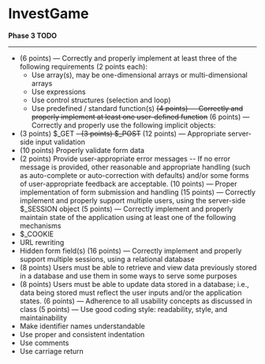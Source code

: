 # InvestGame


__Phase 3 TODO__

---

- (6 points) — Correctly and properly implement at least three of the following requirements (2 points each):
   - Use array(s), may be one-dimensional arrays or multi-dimensional arrays
   - Use expressions
   - Use control structures (selection and loop)
   - Use predefined / standard function(s)
~~(4 points) — Correctly and properly implement at least one user-defined function~~
(6 points) — Correctly and properly use the following implicit objects:
- (3 points) $_GET
~~- (3 points) $_POST~~
(12 points) — Appropriate server-side input validation
- (10 points) Properly validate form data
- (2 points) Provide user-appropriate error messages
-- If no error message is provided, other reasonable and appropriate handling (such as auto-complete or auto-correction with defaults) and/or some forms of user-appropriate feedback are acceptable.
(10 points) — Proper implementation of form submission and handling
(15 points) — Correctly implement and properly support multiple users, using the server-side $_SESSION object
(5 points) — Correctly implement and properly maintain state of the application using at least one of the following mechanisms
- $_COOKIE
- URL rewriting
- Hidden form field(s)
(16 points) — Correctly implement and properly support multiple sessions, using a relational database
- (8 points) Users must be able to retrieve and view data previously stored in a database and use them in some ways to serve some purposes
- (8 points) Users must be able to update data stored in a database; i.e., data being stored must reflect the user inputs and/or the application states.
(6 points) — Adherence to all usability concepts as discussed in class
(5 points) — Use good coding style: readability, style, and maintainability
- Make identifier names understandable
- Use proper and consistent indentation
- Use comments
- Use carriage return


